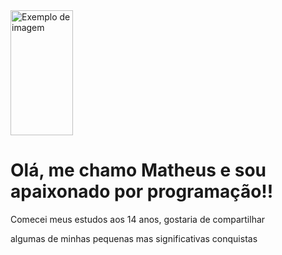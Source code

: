 <div>
<img src="https://i.pinimg.com/originals/71/7e/cd/717ecde38ebb3f954975d7a9547f9f60.gif" width="100" height="200" alt="Exemplo de imagem">
</div>
<h1> Olá, me chamo Matheus e sou apaixonado por programação!!</h1>
<p>Comecei meus estudos aos 14 anos, gostaria de compartilhar</p>
<p>algumas de minhas pequenas mas significativas conquistas</p>

